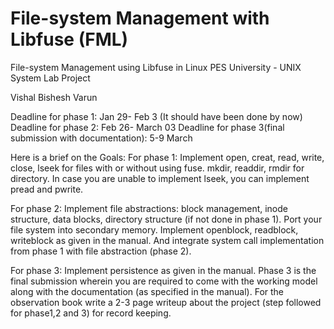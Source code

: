 # File-system Management with Libfuse (FML)
File-system Management using Libfuse in Linux
PES University - UNIX System Lab Project

Vishal 
Bishesh
Varun

Deadline for phase 1: Jan 29- Feb 3 (It should have been done by now)
Deadline for phase 2: Feb 26- March 03
Deadline for phase 3(final submission with documentation): 5-9 March

Here is a brief on the Goals:
For phase 1: Implement open, creat, read, write, close, lseek for files with or without using fuse. mkdir, readdir, rmdir for directory. In case you are unable to implement lseek, you can implement pread and pwrite. 

For phase 2: Implement file abstractions: block management, inode structure, data blocks, directory structure (if not done in phase 1). Port your file system into secondary memory. Implement openblock, readblock, writeblock as given in the manual. And integrate system call implementation from phase 1 with file abstraction (phase 2). 

For phase 3: Implement persistence as given in the manual. Phase 3 is the final submission wherein you are required to come with the working model along with the documentation (as specified in the manual).
For the observation book write a 2-3 page writeup about the project (step followed for phase1,2 and 3) for record keeping.
